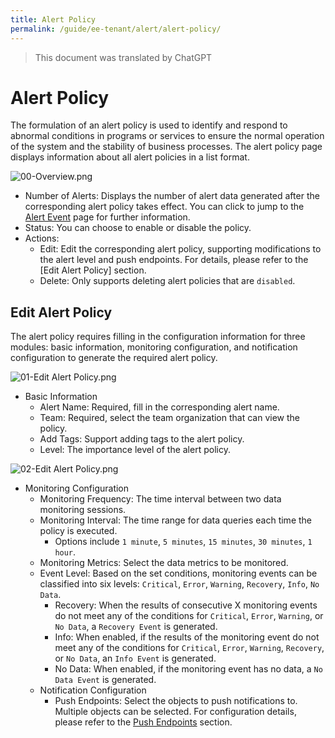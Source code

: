 ```yaml
---
title: Alert Policy
permalink: /guide/ee-tenant/alert/alert-policy/
---
```


> This document was translated by ChatGPT

# Alert Policy

The formulation of an alert policy is used to identify and respond to abnormal conditions in programs or services to ensure the normal operation of the system and the stability of business processes.
The alert policy page displays information about all alert policies in a list format.

![00-Overview.png](https://yunshan-guangzhou.oss-cn-beijing.aliyuncs.com/pub/pic/2024051566447b93e1025.png)

- Number of Alerts: Displays the number of alert data generated after the corresponding alert policy takes effect. You can click to jump to the [Alert Event](./alert-event/) page for further information.
- Status: You can choose to enable or disable the policy.
- Actions:
  - Edit: Edit the corresponding alert policy, supporting modifications to the alert level and push endpoints. For details, please refer to the [Edit Alert Policy] section.
  - Delete: Only supports deleting alert policies that are `disabled`.

## Edit Alert Policy

The alert policy requires filling in the configuration information for three modules: basic information, monitoring configuration, and notification configuration to generate the required alert policy.

![01-Edit Alert Policy.png](https://yunshan-guangzhou.oss-cn-beijing.aliyuncs.com/pub/pic/2024051566447b8697e3d.png)

- Basic Information
  - Alert Name: Required, fill in the corresponding alert name.
  - Team: Required, select the team organization that can view the policy.
  - Add Tags: Support adding tags to the alert policy.
  - Level: The importance level of the alert policy.

![02-Edit Alert Policy.png](https://yunshan-guangzhou.oss-cn-beijing.aliyuncs.com/pub/pic/2024051566447b880ecc2.png)

- Monitoring Configuration
  - Monitoring Frequency: The time interval between two data monitoring sessions.
  - Monitoring Interval: The time range for data queries each time the policy is executed.
    - Options include `1 minute`, `5 minutes`, `15 minutes`, `30 minutes`, `1 hour`.
  - Monitoring Metrics: Select the data metrics to be monitored.
  - Event Level: Based on the set conditions, monitoring events can be classified into six levels: `Critical`, `Error`, `Warning`, `Recovery`, `Info`, `No Data`.
    - Recovery: When the results of consecutive X monitoring events do not meet any of the conditions for `Critical`, `Error`, `Warning`, or `No Data`, a `Recovery Event` is generated.
    - Info: When enabled, if the results of the monitoring event do not meet any of the conditions for `Critical`, `Error`, `Warning`, `Recovery`, or `No Data`, an `Info Event` is generated.
    - No Data: When enabled, if the monitoring event has no data, a `No Data Event` is generated.
  - Notification Configuration
    - Push Endpoints: Select the objects to push notifications to. Multiple objects can be selected. For configuration details, please refer to the [Push Endpoints](./push-endpoint/) section.